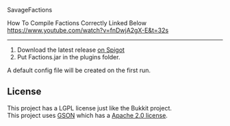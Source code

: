 SavageFactions

How To Compile Factions Correctly Linked Below
https://www.youtube.com/watch?v=fnDwjA2gX-E&t=32s

----------
1. Download the latest release [on Spigot](https://www.spigotmc.org/resources/savagefactions-factionsuuid-reimagined-1-7-1-12.52891/)<br>
1. Put Factions.jar in the plugins folder.

A default config file will be created on the first run.

License
----------
This project has a LGPL license just like the Bukkit project.<br>
This project uses [GSON](http://code.google.com/p/google-gson/) which has a [Apache 2.0 license](http://www.apache.org/licenses/LICENSE-2.0 ).

